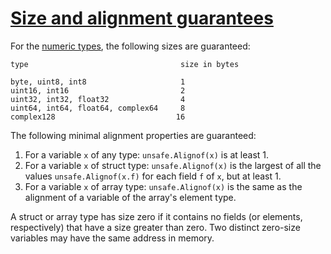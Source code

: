# [Size and alignment guarantees](#size-and-alignment-guarantees)

For the [numeric types](/Types/numeric_types.html), the following sizes are guaranteed:

    type                                  size in bytes
    
    byte, uint8, int8                     1
    uint16, int16                         2
    uint32, int32, float32                4
    uint64, int64, float64, complex64     8
    complex128                           16
    

The following minimal alignment properties are guaranteed:

1. For a variable `x` of any type: `unsafe.Alignof(x)` is at least 1.
2. For a variable `x` of struct type: `unsafe.Alignof(x)` is the largest of all the values `unsafe.Alignof(x.f)` for each field `f` of `x`, but at least 1.
3. For a variable `x` of array type: `unsafe.Alignof(x)` is the same as the alignment of a variable of the array's element type.

A struct or array type has size zero if it contains no fields (or elements, respectively) that have a size greater than zero. Two distinct zero-size variables may have the same address in memory.